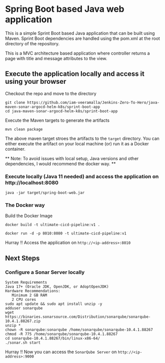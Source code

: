 # Spring Boot based Java web application
 
This is a simple Sprint Boot based Java application that can be built using Maven. Sprint Boot dependencies are handled using the pom.xml 
at the root directory of the repository.

This is a MVC architecture based application where controller returns a page with title and message attributes to the view.

## Execute the application locally and access it using your browser

Checkout the repo and move to the directory

```
git clone https://github.com/iam-veeramalla/Jenkins-Zero-To-Hero/java-maven-sonar-argocd-helm-k8s/sprint-boot-app
cd java-maven-sonar-argocd-helm-k8s/sprint-boot-app
```

Execute the Maven targets to generate the artifacts

```
mvn clean package
```

The above maven target stroes the artifacts to the `target` directory. You can either execute the artifact on your local machine
(or) run it as a Docker container.

** Note: To avoid issues with local setup, Java versions and other dependencies, I would recommend the docker way. **


### Execute locally (Java 11 needed) and access the application on http://localhost:8080

```
java -jar target/spring-boot-web.jar
```

### The Docker way

Build the Docker Image

```
docker build -t ultimate-cicd-pipeline:v1 .
```

```
docker run -d -p 8010:8080 -t ultimate-cicd-pipeline:v1
```

Hurray !! Access the application on `http://<ip-address>:8010`


## Next Steps

### Configure a Sonar Server locally

```
System Requirements
Java 17+ (Oracle JDK, OpenJDK, or AdoptOpenJDK)
Hardware Recommendations:
   Minimum 2 GB RAM
   2 CPU cores
sudo apt update && sudo apt install unzip -y
adduser sonarqube
wget https://binaries.sonarsource.com/Distribution/sonarqube/sonarqube-10.4.1.88267.zip
unzip *
chown -R sonarqube:sonarqube /home/sonarqube/sonarqube-10.4.1.88267
chmod -R 775 /home/sonarqube/sonarqube-10.4.1.88267
cd sonarqube-10.4.1.88267/bin/linux-x86-64/
./sonar.sh start
```

Hurray !! Now you can access the `SonarQube Server` on `http://<ip-address>:9000` 


